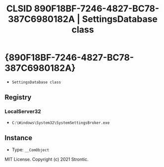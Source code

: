 ﻿---
title: "CLSID 890F18BF-7246-4827-BC78-387C6980182A | SettingsDatabase class"
excerpt: What is COM-Object CLSID 890F18BF-7246-4827-BC78-387C6980182A?
---

# {890F18BF-7246-4827-BC78-387C6980182A}

* `SettingsDatabase class`

## Registry


### LocalServer32

* `C:\Windows\System32\SystemSettingsBroker.exe`

## Instance

* Type: `__ComObject`

MIT License. Copyright (c) 2021 Strontic.


